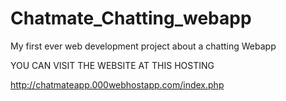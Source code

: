 # Chatmate_Chatting_webapp
My first ever web development project about a chatting Webapp

YOU CAN VISIT THE WEBSITE AT THIS HOSTING

http://chatmateapp.000webhostapp.com/index.php

